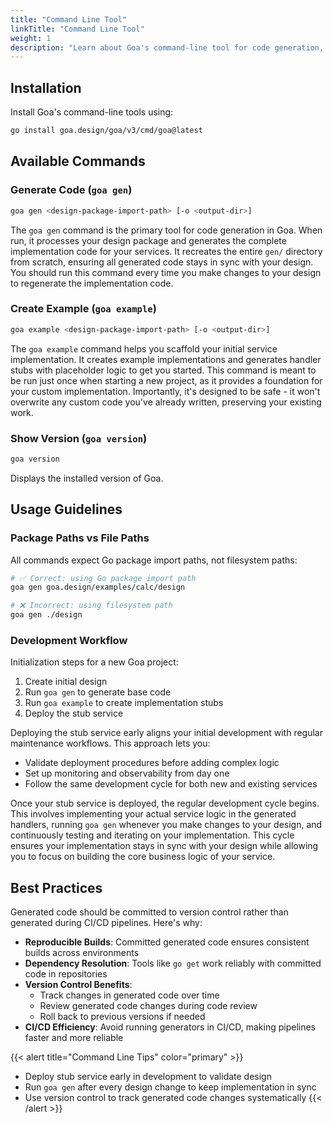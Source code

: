 ```yaml
---
title: "Command Line Tool"
linkTitle: "Command Line Tool"
weight: 1
description: "Learn about Goa's command-line tool for code generation, including installation, usage, and best practices."
---
```


## Installation

Install Goa's command-line tools using:

```bash
go install goa.design/goa/v3/cmd/goa@latest
```

## Available Commands

### Generate Code (`goa gen`)

```bash
goa gen <design-package-import-path> [-o <output-dir>]
```

The `goa gen` command is the primary tool for code generation in Goa. When run,
it processes your design package and generates the complete implementation code
for your services. It recreates the entire `gen/` directory from scratch,
ensuring all generated code stays in sync with your design. You should run this
command every time you make changes to your design to regenerate the
implementation code.

### Create Example (`goa example`)

```bash
goa example <design-package-import-path> [-o <output-dir>]
```

The `goa example` command helps you scaffold your initial service
implementation. It creates example implementations and generates handler stubs
with placeholder logic to get you started. This command is meant to be run just
once when starting a new project, as it provides a foundation for your custom
implementation. Importantly, it's designed to be safe - it won't overwrite any
custom code you've already written, preserving your existing work.

### Show Version (`goa version`)

```bash
goa version
```

Displays the installed version of Goa.

## Usage Guidelines

### Package Paths vs File Paths

All commands expect Go package import paths, not filesystem paths:

```bash
# ✅ Correct: using Go package import path
goa gen goa.design/examples/calc/design

# ❌ Incorrect: using filesystem path
goa gen ./design
```

### Development Workflow

Initialization steps for a new Goa project:

1. Create initial design
2. Run `goa gen` to generate base code
3. Run `goa example` to create implementation stubs
4. Deploy the stub service

Deploying the stub service early aligns your initial development with regular
maintenance workflows. This approach lets you:
- Validate deployment procedures before adding complex logic
- Set up monitoring and observability from day one
- Follow the same development cycle for both new and existing services

Once your stub service is deployed, the regular development cycle begins. This
involves implementing your actual service logic in the generated handlers,
running `goa gen` whenever you make changes to your design, and continuously
testing and iterating on your implementation. This cycle ensures your
implementation stays in sync with your design while allowing you to focus on
building the core business logic of your service.

## Best Practices

Generated code should be committed to version control rather than generated during CI/CD pipelines. Here's why:

- **Reproducible Builds**: Committed generated code ensures consistent builds across environments
- **Dependency Resolution**: Tools like `go get` work reliably with committed code in repositories
- **Version Control Benefits**: 
  - Track changes in generated code over time
  - Review generated code changes during code review
  - Roll back to previous versions if needed
- **CI/CD Efficiency**: Avoid running generators in CI/CD, making pipelines faster and more reliable

{{< alert title="Command Line Tips" color="primary" >}}
- Deploy stub service early in development to validate design
- Run `goa gen` after every design change to keep implementation in sync
- Use version control to track generated code changes systematically
{{< /alert >}}
